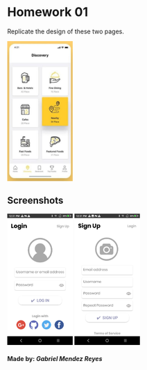 # Homework 01
Replicate the design of these two pages.

<p aling="center">
<img src="/ScreenShots/Design.JPG" width="30%" />
 </p>
 
## Screenshots
<p aling="center">
<img src="/ScreenShots/Screen01.JPG" width="30%" /> <img src="/ScreenShots/Screen02.JPG" width="30%" /> 
 </p>
 
 #### Made by: *Gabriel Mendez Reyes*
